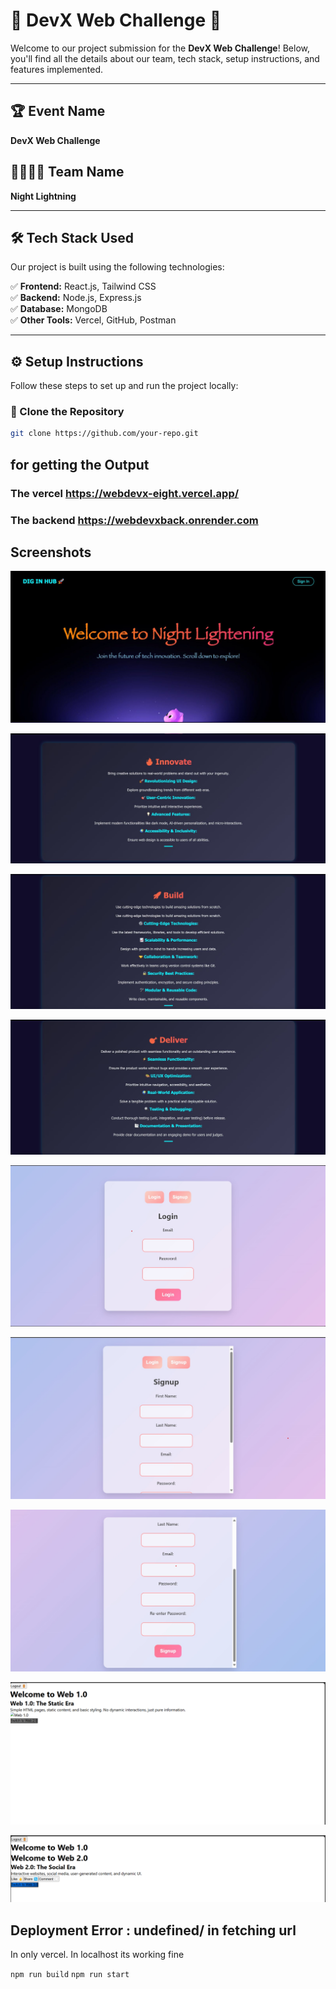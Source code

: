 # 🎉 DevX Web Challenge 🚀  

Welcome to our project submission for the **DevX Web Challenge**! Below, you'll find all the details about our team, tech stack, setup instructions, and features implemented.  

---

## 🏆 Event Name  
**DevX Web Challenge**  

## 👨‍💻👩‍💻 Team Name  
**Night Lightning**  

---

## 🛠️ Tech Stack Used  
Our project is built using the following technologies:  

✅ **Frontend:** React.js, Tailwind CSS  
✅ **Backend:** Node.js, Express.js  
✅ **Database:** MongoDB  
✅ **Other Tools:** Vercel, GitHub, Postman  

---

## ⚙️ Setup Instructions  

Follow these steps to set up and run the project locally:  

### 🔹 Clone the Repository  
```bash
git clone https://github.com/your-repo.git
```
## for getting the Output

### The vercel https://webdevx-eight.vercel.app/

### The backend https://webdevxback.onrender.com

## Screenshots

![Gallery Image 1](Gallery/first.jpg)


![Gallery Image 2](Gallery/second.jpg)


![Gallery Image 1](Gallery/third.jpg)


![Gallery Image 2](Gallery/fourth.jpg)


![Gallery Image 1](Gallery/fifth.jpg)


![Gallery Image 2](Gallery/six.jpg)


![Gallery Image 1](Gallery/seven.jpg)


![Gallery Image 2](Gallery/eight.png)


![Gallery Image 1](Gallery/nine.png)



## Deployment Error : undefined/ in fetching url

In only vercel. In localhost its working fine

``` npm run build ```
``` npm run start ```